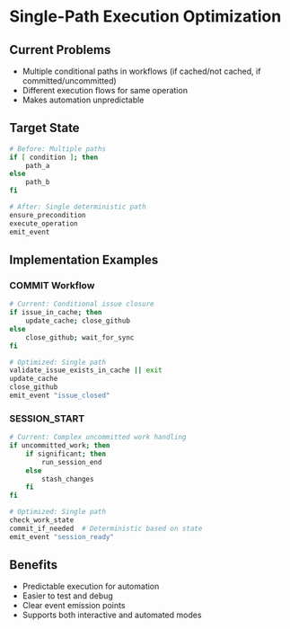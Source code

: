 # Single-Path Execution Optimization

## Current Problems
- Multiple conditional paths in workflows (if cached/not cached, if committed/uncommitted)
- Different execution flows for same operation
- Makes automation unpredictable

## Target State
```bash
# Before: Multiple paths
if [ condition ]; then
    path_a
else
    path_b
fi

# After: Single deterministic path
ensure_precondition
execute_operation
emit_event
```

## Implementation Examples

### COMMIT Workflow
```bash
# Current: Conditional issue closure
if issue_in_cache; then
    update_cache; close_github
else
    close_github; wait_for_sync
fi

# Optimized: Single path
validate_issue_exists_in_cache || exit
update_cache
close_github
emit_event "issue_closed"
```

### SESSION_START
```bash
# Current: Complex uncommitted work handling
if uncommitted_work; then
    if significant; then
        run_session_end
    else
        stash_changes
    fi
fi

# Optimized: Single path
check_work_state
commit_if_needed  # Deterministic based on state
emit_event "session_ready"
```

## Benefits
- Predictable execution for automation
- Easier to test and debug
- Clear event emission points
- Supports both interactive and automated modes